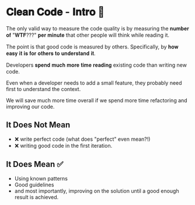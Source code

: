 # 𝐂𝐥𝐞𝐚𝐧 𝐂𝐨𝐝𝐞 - 𝐈𝐧𝐭𝐫𝐨 🧹

The only valid way to measure the code quality is by measuring the 𝐧𝐮𝐦𝐛𝐞𝐫 𝐨𝐟 "𝐖𝐓𝐅???" 𝐩𝐞𝐫 𝐦𝐢𝐧𝐮𝐭𝐞 that other people will think while reading it.

The point is that good code is measured by others. Specifically, by 𝐡𝐨𝐰 𝐞𝐚𝐬𝐲 𝐢𝐭 𝐢𝐬 𝐟𝐨𝐫 𝐨𝐭𝐡𝐞𝐫𝐬 𝐭𝐨 𝐮𝐧𝐝𝐞𝐫𝐬𝐭𝐚𝐧𝐝 𝐢𝐭.

Developers 𝐬𝐩𝐞𝐧𝐝 𝐦𝐮𝐜𝐡 𝐦𝐨𝐫𝐞 𝐭𝐢𝐦𝐞 𝐫𝐞𝐚𝐝𝐢𝐧𝐠 existing code than writing new code.

Even when a developer needs to add a small feature, they probably need first to understand the context.

We will save much more time overall if we spend more time refactoring and improving our code.

## It Does Not Mean

- ❌ write perfect code (what does "perfect" even mean?!)
- ❌ writing good code in the first iteration.

## It Does Mean ✅

- Using known patterns
- Good guidelines
- and most importantly, improving on the solution until a good enough result is achieved.
